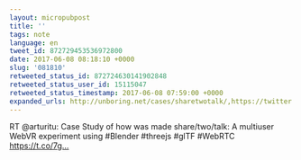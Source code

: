 ```yaml
---
layout: micropubpost
title: ''
tags: note
language: en
tweet_id: 872729453536972800
date: 2017-06-08 08:18:10 +0000
slug: '081810'
retweeted_status_id: 872724630141902848
retweeted_status_user_id: 15115047
retweeted_status_timestamp: 2017-06-08 07:59:00 +0000
expanded_urls: http://unboring.net/cases/sharetwotalk/,https://twitter.com/arturitu/status/872724630141902848/photo/1
---
```

RT @arturitu: Case Study of how was made share/two/talk: A multiuser WebVR experiment using #Blender #threejs #glTF #WebRTC https://t.co/7g…
